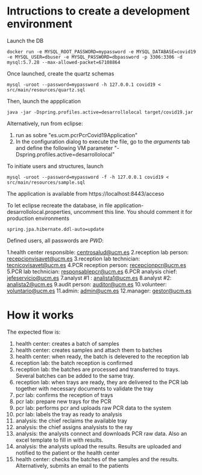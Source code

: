 
Intructions to create a development environment
=====

Launch the DB

	docker run -e MYSQL_ROOT_PASSWORD=mypassword -e MYSQL_DATABASE=covid19 -e MYSQL_USER=dbuser -e MYSQL_PASSWORD=dbpassword -p 3306:3306 -d mysql:5.7.28 --max-allowed-packet=67108864

Once launched, create the quartz schemas

	mysql -uroot --password=mypassword -h 127.0.0.1 covid19 < src/main/resources/quartz.sql

Then, launch the appplication

	java -jar -Dspring.profiles.active=desarrollolocal target/covid19.jar
	
Alternatively, run from eclipse:

1. run as  sobre "es.ucm.pcrPcrCovid19Application"
2. In the configuration dialog to execute the file, go to the *arguments* tab and define the following VM parameter "-Dspring.profiles.active=desarrollolocal"

To initiate users and structures, launch

	mysql -uroot --password=mypassword -f -h 127.0.0.1 covid19 < src/main/resources/sample.sql

The application is available from  https://localhost:8443/acceso

To let eclipse recreate the database, in file application-desarrollolocal.properties, uncomment this line. You should comment it for production environments

	spring.jpa.hibernate.ddl-auto=update

Defined users, all passwords are *PWD*:

1.health center responsible: centrosalud@ucm.es
2.reception lab person: recepcionvisavet@ucm.es
3.reception lab technician: tecnicovisavet@ucm.es
4.PCR reception person: recepcionpcr@ucm.es
5.PCR lab technician: responsablepcr@ucm.es
6.PCR analysis chief: jefeservicio@ucm.es
7.analyst #1 : analista1@ucm.es
8.analyst #2: analista2@ucm.es
9.audit person: auditor@ucm.es
10.volunteer: voluntario@ucm.es
11.admin: admin@ucm.es
12.manager: gestor@ucm.es

How it works
====

The expected flow is:
1. health center: creates a batch of samples
2. health center: creates samples and attach them to batches
3. health center: when ready, the batch is delevered to the reception lab
4. reception lab: the batch reception is confirmed
5. reception lab: the batches are processed and transferred to trays. Several batches can be added to the same tray.
6. reception lab: when trays are ready, they are delivered to the PCR lab together with necessary documents to validate the tray
7. pcr lab: confirms the reception of trays 
8. pcr lab: prepare new trays for the PCR
9. pcr lab: performs pcr and uploads raw PCR data to the system
10. pcr lab: labels the tray as ready to analysis
11. analysis: the chief reclaims the available tray
12. analysis: the chief assigns analysists to the ray
13. analysis: the analysts connect and downloads PCR raw data. Also an excel template to fill in with results.
14. analysis: the analysts upload the results. Results are uploaded and notified to the patient or the health center
15. health center: checks the batches of the samples and the results. Alternatively, submits an email to the patients
